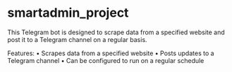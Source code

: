 # smartadmin_project

This Telegram bot is designed to scrape data from a specified website and post it to a Telegram channel on a regular basis.

Features:
• Scrapes data from a specified website
• Posts updates to a Telegram channel
• Can be configured to run on a regular schedule
